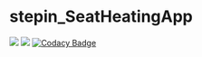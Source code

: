 
# stepin_SeatHeatingApp
![](https://www.code-inspector.com/project/28741/score/svg)
![](https://www.code-inspector.com/project/28741/status/svg)
[![Codacy Badge](https://app.codacy.com/project/badge/Grade/62047f9d5a0245d8b54abea6ada6cec6)](https://www.codacy.com/gh/Mandaram-Harshitha/stepin_SeatHeatingApp/dashboard?utm_source=github.com&amp;utm_medium=referral&amp;utm_content=Mandaram-Harshitha/stepin_SeatHeatingApp&amp;utm_campaign=Badge_Grade)
